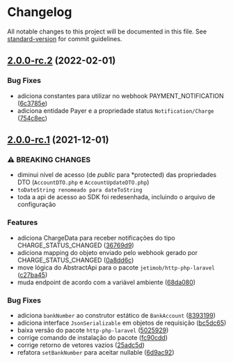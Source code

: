 # Changelog

All notable changes to this project will be documented in this file. See [standard-version](https://github.com/conventional-changelog/standard-version) for commit guidelines.

## [2.0.0-rc.2](https://github.com/jetimob/juno-sdk-php-laravel/compare/v2.0.0-rc.1...v2.0.0-rc.2) (2022-02-01)


### Bug Fixes

* adiciona constantes para utilizar no webhook PAYMENT_NOTIFICATION ([6c3785e](https://github.com/jetimob/juno-sdk-php-laravel/commit/6c3785e1f6a679fd510c47c0abc0ce07ef31e494))
* adiciona entidade Payer e a propriedade status `Notification/Charge` ([754c8ec](https://github.com/jetimob/juno-sdk-php-laravel/commit/754c8ec8c4d946c17e427377368c97f454ad39a5))

## [2.0.0-rc.1](https://github.com/jetimob/juno-sdk-php-laravel/compare/v1.1.2...v2.0.0-rc.1) (2021-12-01)


### ⚠ BREAKING CHANGES

* diminui nível de acesso (de *public* para *protected) das propriedades DTO (`AccountDTO.php` e `AccountUpdateDTO.php`)
* `toDateString renomeado para dateToString`
* toda a api de acesso ao SDK foi redesenhada, incluindo o arquivo de configuração

### Features

* adiciona ChargeData para receber notificações do tipo CHARGE_STATUS_CHANGED ([36769d9](https://github.com/jetimob/juno-sdk-php-laravel/commit/36769d913eb46eae864f86dd8dc618033f186acd))
* adiciona mapping do objeto enviado pelo webhook gerado por CHARGE_STATUS_CHANGED ([0a8dd6c](https://github.com/jetimob/juno-sdk-php-laravel/commit/0a8dd6c6301651b45d6af6c556820abd0e2a39fc))
* move lógica do AbstractApi para o pacote `jetimob/http-php-laravel` ([c27ba45](https://github.com/jetimob/juno-sdk-php-laravel/commit/c27ba456c1a1c16c6acfa2a704d7b4a82942a3cb))
* muda endpoint de acordo com a variável ambiente ([68da080](https://github.com/jetimob/juno-sdk-php-laravel/commit/68da0807f9b73c36091b226bb4796105ea8c4575))


### Bug Fixes

* adiciona `bankNumber` ao construtor estático de `BankAccount` ([8393199](https://github.com/jetimob/juno-sdk-php-laravel/commit/83931996e98faf3a1e7d9dbe51d5f48a9f1dcec1))
* adiciona interface `JsonSerializable` em objetos de requisição ([bc5dc65](https://github.com/jetimob/juno-sdk-php-laravel/commit/bc5dc6527311bbb36b3e646cd627f5d83e886421))
* baixa versão do pacote `http-php-laravel` ([5025929](https://github.com/jetimob/juno-sdk-php-laravel/commit/50259293ac3cdaebe567c28b83da3c209f6be00b))
* corrige comando de instalação do pacote ([fc90cdd](https://github.com/jetimob/juno-sdk-php-laravel/commit/fc90cddc39f1eac4eef25938126c1fd5c9ddc43a))
* corrige retorno de vetores vazios ([25adc5d](https://github.com/jetimob/juno-sdk-php-laravel/commit/25adc5d34d307d14ca03efac536aed24ddb69548))
* refatora `setBankNumber` para aceitar nullable ([6d9ac92](https://github.com/jetimob/juno-sdk-php-laravel/commit/6d9ac921cb055d435bd15cf7905c9f76850928e5))

